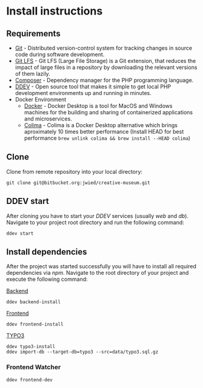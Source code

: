 # Install instructions #

## Requirements ##
- [Git](https://git-scm.com/) - Distributed version-control system for tracking
  changes in source code during software development.
- [Git LFS](https://git-lfs.github.com/) - Git LFS (Large
  File Storage) is a Git extension, that reduces the impact of large files in
  a repository by downloading the relevant versions of them lazily.
- [Composer](https://getcomposer.org/) - Dependency manager for the PHP
  programming language.
- [DDEV](https://github.com/drud/ddev) - Open source tool that makes it simple
  to get local PHP development environments up and running in minutes.
- Docker Environment
  - [Docker](https://www.docker.com/products/docker-desktop) - Docker Desktop is a
    tool for MacOS and Windows machines for the building and sharing of
    containerized applications and microservices.
  - [Colima](https://github.com/abiosoft/colima) - Colima is a Docker Desktop alternative which brings aproximately 10 times better performance (Install HEAD for best performance ```brew unlink colima && brew install --HEAD colima```)

## Clone ##
Clone from remote repository into your local directory:
```
git clone git@bitbucket.org:jwied/creative-museum.git
```

## DDEV start ##
After cloning you have to start your *DDEV* services (usually *web* and *db*).
Navigate to your project root directory and run the following command:
```
ddev start
```

## Install dependencies ##
After the project was started successfully you will have to install all required
dependencies via *npm*. Navigate to the root directory of your project and
execute the following command:

[Backend](https://backend.creative-museum.ddev.site)
```
ddev backend-install
```

[Frontend](https://creative-museum.ddev.site)
```
ddev frontend-install
```

[TYPO3](https://typo3.creative-museum.ddev.site/typo3)
```
ddev typo3-install
ddev import-db --target-db=typo3 --src=data/typo3.sql.gz
```
### Frontend Watcher ###
```
ddev frontend-dev
```